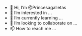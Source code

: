 - 👋 Hi, I’m @Princesagalletas
- 👀 I’m interested in ...
- 🌱 I’m currently learning ...
- 💞️ I’m looking to collaborate on ...
- 📫 How to reach me ...

<!---
Princesagalletas/Princesagalletas is a ✨ special ✨ repository because its `README.md` (this file) appears on your GitHub profile.
You can click the Preview link to take a look at your changes.
--->
